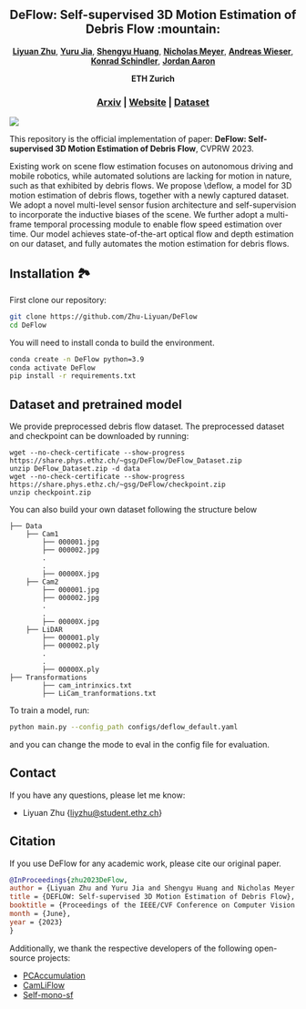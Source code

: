 <p align="center">
<h2 align="center">  DeFlow: Self-supervised 3D Motion Estimation of Debris Flow :mountain:</h2>

<p align="center">
    <a href="http://zhuliyuan.net/"><strong>Liyuan Zhu</strong></a>, 
    <a href="https://github.com/yurujaja"><strong>Yuru Jia</strong></a>, 
    <a href="https://shengyuh.github.io/"><strong>Shengyu Huang</strong></a>,
    <a href="https://gseg.igp.ethz.ch/people/scientific-assistance/nicholas-meyer.html"><strong>Nicholas Meyer</strong></a>,
    <a href="https://gseg.igp.ethz.ch/people/group-head/prof-dr--andreas-wieser.html"><strong>Andreas Wieser</strong></a>,
    <a href="https://igp.ethz.ch/personen/person-detail.html?persid=143986"><strong>Konrad Schindler</strong></a>,
    <a href="https://erdw.ethz.ch/en/people/profile.jordan-aaron.html"><strong>Jordan Aaron</strong></a>
  </p>

<p align="center"><strong>ETH Zurich</strong></a>
  <h3 align="center"><a href="https://arxiv.org/abs/2304.02569">Arxiv</a> 
  | <a href="https://zhuliyuan.net/deflow">Website</a> | <a href="https://www.research-collection.ethz.ch/handle/20.500.11850/599948">Dataset</a> </h3> 
  <div align="center"></div>



<image src="misc/overview.png"/>
</p>

This repository is the official implementation of paper:
<b>DeFlow: Self-supervised 3D Motion Estimation of Debris Flow</b>, CVPRW 2023.

Existing work on scene flow estimation focuses on autonomous driving and mobile robotics, while automated solutions are lacking for motion in nature, such as that exhibited by debris flows. We propose \deflow, a model for 3D motion estimation of debris flows, together with a newly captured dataset. We adopt a novel multi-level sensor fusion architecture and self-supervision to incorporate the inductive biases of the scene. We further adopt a multi-frame temporal processing module to enable flow speed estimation over time. Our model achieves state-of-the-art optical flow and depth estimation on our dataset, and fully automates the motion estimation for debris flows.

## Installation :national_park:
First clone our repository:
```bash
git clone https://github.com/Zhu-Liyuan/DeFlow
cd DeFlow
```

You will need to install conda to build the environment.
```bash
conda create -n DeFlow python=3.9
conda activate DeFlow
pip install -r requirements.txt
```

## Dataset and pretrained model
We provide preprocessed debris flow dataset. The preprocessed dataset and checkpoint can be downloaded by running:
```shell
wget --no-check-certificate --show-progress https://share.phys.ethz.ch/~gsg/DeFlow/DeFlow_Dataset.zip
unzip DeFlow_Dataset.zip -d data
wget --no-check-certificate --show-progress https://share.phys.ethz.ch/~gsg/DeFlow/checkpoint.zip
unzip checkpoint.zip
```
You can also build your own dataset following the structure below
```Shell
├── Data
    ├── Cam1
        ├── 000001.jpg
        ├── 000002.jpg
        .
        .
        ├── 00000X.jpg
    ├── Cam2
        ├── 000001.jpg
        ├── 000002.jpg
        .
        .
        ├── 00000X.jpg
    ├── LiDAR
        ├── 000001.ply
        ├── 000002.ply
        .
        .
        ├── 00000X.ply
├── Transformations
        ├── cam_intrinxics.txt
        ├── LiCam_tranformations.txt
```
To train a model, run:
```bash
python main.py --config_path configs/deflow_default.yaml
```
and you can change the mode to eval in the config file for evaluation.


## Contact
If you have any questions, please let me know: 
- Liyuan Zhu {liyzhu@student.ethz.ch}

## Citation
If you use DeFlow for any academic work, please cite our original paper.
```bibtex
@InProceedings{zhu2023DeFlow,
author = {Liyuan Zhu and Yuru Jia and Shengyu Huang and Nicholas Meyer and Andreas Wieser and Konrad Schindler, Jordan Aaron},
title = {DEFLOW: Self-supervised 3D Motion Estimation of Debris Flow},
booktitle = {Proceedings of the IEEE/CVF Conference on Computer Vision and Pattern Recognition (CVPR) Workshops},
month = {June},
year = {2023}
}
```

Additionally, we thank the respective developers of the following open-source projects:
- [PCAccumulation](https://github.com/prs-eth/PCAccumulation) 
- [CamLiFlow](https://github.com/MCG-NJU/CamLiFlow) 
- [Self-mono-sf](https://github.com/visinf/self-mono-sf)

